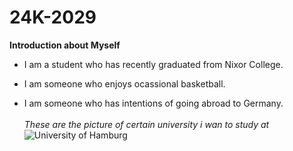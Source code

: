 # 24K-2029
**Introduction about Myself** 
* I am a student who has recently graduated from Nixor College.
- I am someone who enjoys ocassional basketball.
+ I am someone who has intentions of going abroad to Germany.\
\
*These are the picture of certain university i wan to study at* \
![University of Hamburg](https://keystoneacademic-res.cloudinary.com/image/upload/f_auto/q_auto/g_auto/c_fill/w_1280/element/23/238698_170315_ESAHauptgebaude_24M-141.jpg)
